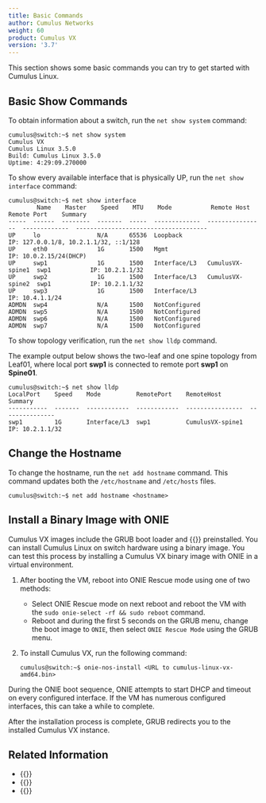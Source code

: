 ```yaml
---
title: Basic Commands
author: Cumulus Networks
weight: 60
product: Cumulus VX
version: '3.7'
---
```

This section shows some basic commands you can try to get started with Cumulus Linux.

## Basic Show Commands

To obtain information about a switch, run the `net show system` command:

```
cumulus@switch:~$ net show system
Cumulus VX
Cumulus Linux 3.5.0
Build: Cumulus Linux 3.5.0
Uptime: 4:29:09.270000
```

To show every available interface that is physically UP, run the `net show interface` command:

```
cumulus@switch:~$ net show interface
        Name    Master    Speed    MTU    Mode           Remote Host       Remote Port    Summary
-----  ------  --------  -------  -----  -------------  ----------------  -------------  -------------------------------------
UP     lo                N/A      65536  Loopback                                        IP: 127.0.0.1/8, 10.2.1.1/32, ::1/128
UP     eth0              1G       1500   Mgmt                                            IP: 10.0.2.15/24(DHCP)
UP     swp1              1G       1500   Interface/L3   CumulusVX-spine1  swp1           IP: 10.2.1.1/32
UP     swp2              1G       1500   Interface/L3   CumulusVX-spine2  swp1           IP: 10.2.1.1/32
UP     swp3              1G       1500   Interface/L3                                    IP: 10.4.1.1/24
ADMDN  swp4              N/A      1500   NotConfigured
ADMDN  swp5              N/A      1500   NotConfigured
ADMDN  swp6              N/A      1500   NotConfigured
ADMDN  swp7              N/A      1500   NotConfigured
```

To show topology verification, run the `net show lldp` command.

The example output below shows the two-leaf and one spine topology from Leaf01, where local port **swp1** is connected to remote port **swp1** on **Spine01**.

```
cumulus@switch:~$ net show lldp
LocalPort    Speed    Mode          RemotePort    RemoteHost        Summary
-----------  -------  ------------  ------------  ----------------  ---------------
swp1         1G       Interface/L3  swp1          CumulusVX-spine1  IP: 10.2.1.1/32
```

## Change the Hostname

To change the hostname, run the `net add hostname` command. This command updates both the `/etc/hostname` and `/etc/hosts` files.

```
cumulus@switch:~$ net add hostname <hostname>
```

## Install a Binary Image with ONIE

Cumulus VX images include the GRUB boot loader and {{<exlink url="(http://onie.org/" text="Open Network Install Environment (ONIE)">}} preinstalled. You can install Cumulus Linux on switch hardware using a binary image. You can test this process by installing a Cumulus VX binary image with ONIE in a virtual environment.

1. After booting the VM, reboot into ONIE Rescue mode using one of two methods:
   - Select ONIE Rescue mode on next reboot and reboot the VM with the `sudo onie-select -rf && sudo reboot` command.
   - Reboot and during the first 5 seconds on the GRUB menu, change the boot image to `ONIE`, then select `ONIE Rescue Mode` using the GRUB menu.

2. To install Cumulus VX, run the following command:

   ```
   cumulus@switch:~$ onie-nos-install <URL to cumulus-linux-vx-amd64.bin>
   ```

During the ONIE boot sequence, ONIE attempts to start DHCP and timeout on every configured interface. If the VM has numerous configured interfaces, this can take a while to complete.

After the installation process is complete, GRUB redirects you to the installed Cumulus VX instance.

## Related Information

- {{<exlink url="https://docs.cumulusnetworks.com/cumulus-linux-41" text="Cumulus Linux documentation">}}
- {{<exlink url="https://support.cumulusnetworks.com/hc/en-us/" text="Cumulus Networks knowledge base">}}
- {{<exlink url="https://pypi.python.org/pypi/ansible" text="Ansible 1.7 or newer">}}
